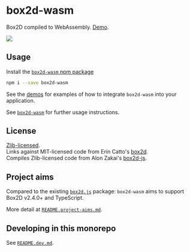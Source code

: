 # box2d-wasm

Box2D compiled to WebAssembly. [Demo](https://birchlabs.co.uk/box2d-wasm/demo/).

![](https://birchlabs.co.uk/box2d-wasm/webpage-50fps.gif)

## Usage

Install the [`box2d-wasm` npm package](https://www.npmjs.com/package/box2d-wasm)

```bash
npm i --save box2d-wasm
```

See the [demos](demo) for examples of how to integrate `box2d-wasm` into your application.

See [`box2d-wasm`](box2d-wasm) for further usage instructions.

## License

[Zlib-licensed](LICENSE.zlib.txt).  
Links against MIT-licensed code from Erin Catto's [box2d](https://github.com/erincatto/box2d).  
Compiles Zlib-licensed code from Alon Zakai's [box2d-js](https://github.com/kripken/box2d.js).

## Project aims

Compared to the existing [`box2d.js`](https://github.com/kripken/box2d.js/) package: `box2d-wasm` aims to support Box2D v2.4.0+ and TypeScript.

More detail at [`README.project-aims.md`](README.project-aims.md).

## Developing in this monorepo

See [`README.dev.md`](README.dev.md).